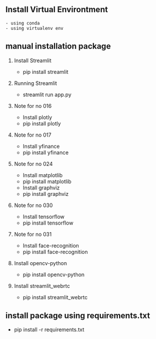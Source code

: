 ## Install Virtual Environtment
    - using conda
    - using virtualenv env

## manual installation package
1. Install Streamlit
    - pip install streamlit 

2. Running Streamlit
    - streamlit run app.py

3. Note for no 016
    - Install plotly
    - pip install plotly

4. Note for no 017
    - Install yfinance
    - pip install yfinance

5. Note for no 024
    - Install matplotlib
    - pip install matplotlib
    - Install graphviz
    - pip install graphviz

6. Note for no 030
    - Install tensorflow
    - pip install tensorflow

7. Note for no 031
    - Install face-recognition
    - pip install face-recognition

8. Install opencv-python
    - pip install opencv-python

9. Install streamlit_webrtc
    - pip install streamlit_webrtc


## install package using requirements.txt
- pip install -r requirements.txt
